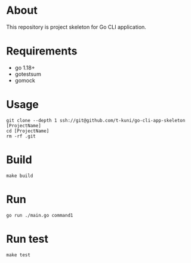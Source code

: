 # About

This repository is project skeleton for Go CLI application.

# Requirements

* go 1.18+
* gotestsum
* gomock

# Usage

```
git clone --depth 1 ssh://git@github.com/t-kuni/go-cli-app-skeleton [ProjectName]
cd [ProjectName]
rm -rf .git 
```

# Build

```
make build
```

# Run

```
go run ./main.go command1
```

# Run test

```
make test
```
